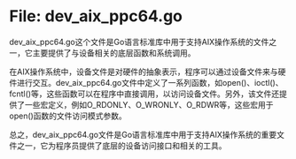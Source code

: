 # File: dev_aix_ppc64.go

dev_aix_ppc64.go这个文件是Go语言标准库中用于支持AIX操作系统的文件之一，它主要提供了与设备相关的底层函数和系统调用。

在AIX操作系统中，设备文件是对硬件的抽象表示，程序可以通过设备文件来与硬件进行交互。dev_aix_ppc64.go文件中定义了一系列函数，如open()、ioctl()、fcntl()等，这些函数可以在程序中直接调用，以访问设备文件。另外，该文件还提供了一些宏定义，例如O_RDONLY、O_WRONLY、O_RDWR等，这些宏用于open()函数的文件访问模式参数。

总之，dev_aix_ppc64.go文件是Go语言标准库中用于支持AIX操作系统的重要文件之一，它为程序员提供了底层的设备访问接口和相关的工具。

